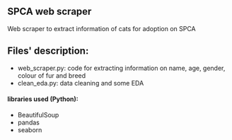 ## SPCA web scraper

Web scraper to extract information of cats for adoption on SPCA

## Files' description:
* web_scraper.py: code for extracting information on name, age, gender, colour of fur and breed
* clean_eda.py: data cleaning and some EDA

#### libraries used (Python): 
* BeautifulSoup
* pandas
* seaborn
